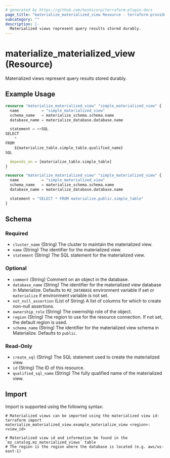 ```yaml
---
# generated by https://github.com/hashicorp/terraform-plugin-docs
page_title: "materialize_materialized_view Resource - terraform-provider-materialize"
subcategory: ""
description: |-
  Materialized views represent query results stored durably.
---
```


# materialize_materialized_view (Resource)

Materialized views represent query results stored durably.

## Example Usage

```terraform
resource "materialize_materialized_view" "simple_materialized_view" {
  name          = "simple_materialized_view"
  schema_name   = materialize_schema.schema.name
  database_name = materialize_database.database.name

  statement = <<SQL
SELECT
    *
FROM
    ${materialize_table.simple_table.qualified_name}
SQL

  depends_on = [materialize_table.simple_table]
}

resource "materialize_materialized_view" "simple_materialized_view" {
  name          = "simple_materialized_view"
  schema_name   = materialize_schema.schema.name
  database_name = materialize_database.database.name

  statement = "SELECT * FROM materialize.public.simple_table"
}
```

<!-- schema generated by tfplugindocs -->
## Schema

### Required

- `cluster_name` (String) The cluster to maintain the materialized view.
- `name` (String) The identifier for the materialized view.
- `statement` (String) The SQL statement for the materialized view.

### Optional

- `comment` (String) Comment on an object in the database.
- `database_name` (String) The identifier for the materialized view database in Materialize. Defaults to `MZ_DATABASE` environment variable if set or `materialize` if environment variable is not set.
- `not_null_assertion` (List of String) A list of columns for which to create non-null assertions.
- `ownership_role` (String) The owernship role of the object.
- `region` (String) The region to use for the resource connection. If not set, the default region is used.
- `schema_name` (String) The identifier for the materialized view schema in Materialize. Defaults to `public`.

### Read-Only

- `create_sql` (String) The SQL statement used to create the materialized view.
- `id` (String) The ID of this resource.
- `qualified_sql_name` (String) The fully qualified name of the materialized view.

## Import

Import is supported using the following syntax:

```shell
# Materialized views can be imported using the materialized view id:
terraform import materialize_materialized_view.example_materialize_view <region>:<view_id>

# Materialized view id and information be found in the `mz_catalog.mz_materialized_views` table
# The region is the region where the database is located (e.g. aws/us-east-1)
```
